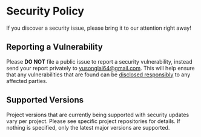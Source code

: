 # Security Policy

If you discover a security issue,
please bring it to our attention right away!

## Reporting a Vulnerability

Please **DO NOT** file a public issue to report a security vulnerability,
instead send your report privately to <yusonglai64@gmail.com>.
This will help ensure that any vulnerabilities that are found can be
[disclosed responsibly](https://en.wikipedia.org/wiki/Responsible_disclosure)
to any affected parties.

## Supported Versions

Project versions that are currently being supported
with security updates vary per project.
Please see specific project repositories for details.
If nothing is specified, only the latest major versions are supported.
